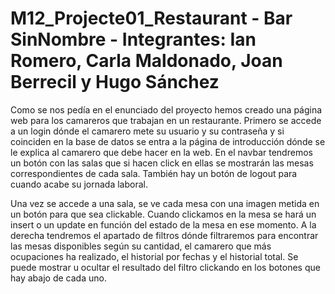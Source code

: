 # M12_Projecte01_Restaurant - Bar SinNombre - Integrantes: Ian Romero, Carla Maldonado, Joan Berrecil y Hugo Sánchez

Como se nos pedía en el enunciado del proyecto hemos creado una página web para los camareros que trabajan en un restaurante. Primero se accede a un login dónde el camarero mete su usuario y su contraseña y si coinciden en la base de datos se entra a la página de introducción dónde se le explica al camarero que debe hacer en la web. En el navbar tendremos un botón con las salas que si hacen click en ellas se mostrarán las mesas correspondientes de cada sala. También hay un botón de logout para cuando acabe su jornada laboral.

Una vez se accede a una sala, se ve cada mesa con una imagen metida en un botón para que sea clickable. Cuando clickamos en la mesa se hará un insert o un update en función del estado de la mesa en ese momento. A la derecha tendremos el apartado de filtros dónde filtraremos para encontrar las mesas disponibles según su cantidad, el camarero que más ocupaciones ha realizado, el historial por fechas y el historial total. Se puede mostrar u ocultar el resultado del filtro clickando en los botones que hay abajo de cada uno.